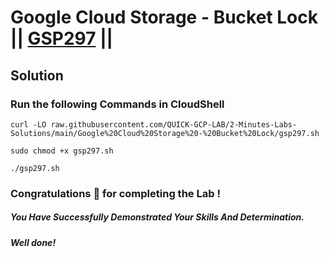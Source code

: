 # Google Cloud Storage - Bucket Lock || [GSP297](https://www.cloudskillsboost.google/focuses/3483?parent=catalog) ||

## Solution 

### Run the following Commands in CloudShell

```
curl -LO raw.githubusercontent.com/QUICK-GCP-LAB/2-Minutes-Labs-Solutions/main/Google%20Cloud%20Storage%20-%20Bucket%20Lock/gsp297.sh

sudo chmod +x gsp297.sh

./gsp297.sh
```

### Congratulations 🎉 for completing the Lab !

##### *You Have Successfully Demonstrated Your Skills And Determination.*

#### *Well done!*

